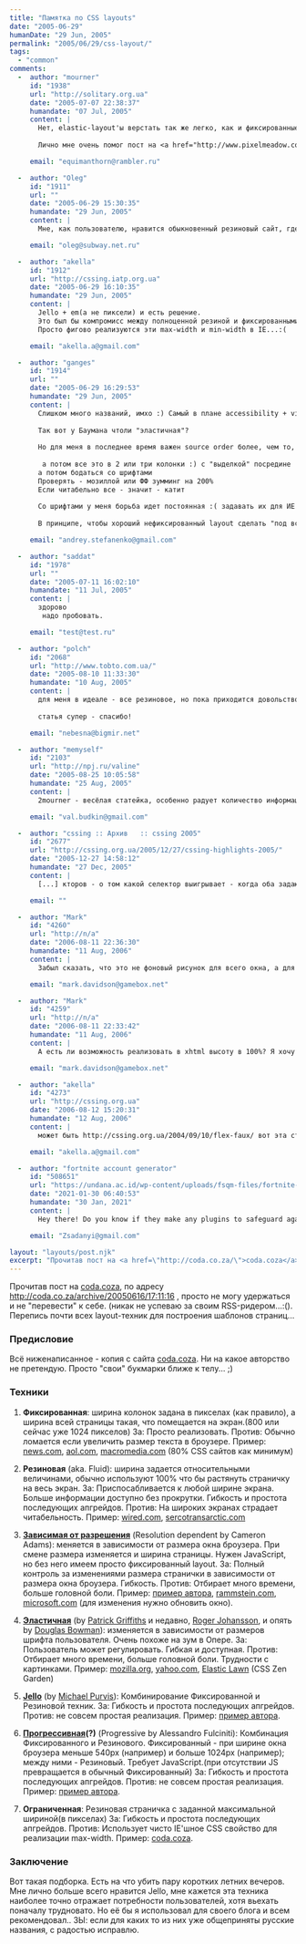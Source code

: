 ```yaml
---
title: "Памятка по CSS layouts"
date: "2005-06-29"
humanDate: "29 Jun, 2005"
permalink: "2005/06/29/css-layout/"
tags: 
  - "common"
comments: 
  -  author: "mourner"
     id: "1938"
     url: "http://solitary.org.ua"
     date: "2005-07-07 22:38:37"
     humandate: "07 Jul, 2005"
     content: | 
       Нет, elastic-layout'ы верстать так же легко, как и фиксированные. Это просто приходит с опытом.
       
       Лично мне очень помог пост на <a href="http://www.pixelmeadow.com/blog/2005/05/25/about-elastic-layouts" rel="nofollow">www.pixelmeadow.com</a>

     email: "equimanthorn@rambler.ru"

  -  author: "Oleg"
     id: "1911"
     url: ""
     date: "2005-06-29 15:30:35"
     humandate: "29 Jun, 2005"
     content: | 
       Мне, как пользователю, нравится обыкновенный резиновый сайт, где главная колонка текста плавает с max-width:40em

     email: "oleg@subway.net.ru"

  -  author: "akella"
     id: "1912"
     url: "http://cssing.iatp.org.ua"
     date: "2005-06-29 16:10:35"
     humandate: "29 Jun, 2005"
     content: | 
       Jello + em(а не пиксели) и есть решение.
       Это был бы компромисс между полноценной резиной и фиксированными колонками.
       Просто фигово реализуются эти max-width и min-width в IE...:(

     email: "akella.a@gmail.com"

  -  author: "ganges"
     id: "1914"
     url: ""
     date: "2005-06-29 16:29:53"
     humandate: "29 Jun, 2005"
     content: | 
       Слишком много названий, имхо :) Самый в плане accessibility + visual design сайт, опятьже. имхо, - это у дагласа баумана. Мне лично еще нравится сайт Томми Ольссона.
       
       Так вот у Баумана чтоли "эластичная"? 
       
       Но для меня в последнее время важен source order более, чем то, как будет называться layout. Последовательный сорс-ордер в порядке, от главного к второстепенному, последовательность div'ов типа branding, nav, contentcontainer, siteinfooter :)
       
        а потом все это в 2 или три колонки :) с "выделкой" посредине
       а потом бодаться со шрифтами
       Проверять - мозиллой или ФФ зумминг на 200%
       Если читабельно все - значит - катит
       
       Со шрифтами у меня борьба идет постоянная :( задавать их для ИЕ надо только в % (имхо), в боди font-size:76%, если в em'ах, то потом в ИЕ колбасит
       
       В принципе, чтобы хороший нефиксированный layout сделать "под всех" - париться надо недели 2 :) Я прав?

     email: "andrey.stefanenko@gmail.com"

  -  author: "saddat"
     id: "1978"
     url: ""
     date: "2005-07-11 16:02:10"
     humandate: "11 Jul, 2005"
     content: | 
       здорово
        надо пробовать.

     email: "test@test.ru"

  -  author: "polch"
     id: "2068"
     url: "http://www.tobto.com.ua/"
     date: "2005-08-10 11:33:30"
     humandate: "10 Aug, 2005"
     content: | 
       для меня в идеале - все резиновое, но пока приходится довольствоваться "смежными" решениями, так как заказчикам не нравится ломка структуры, которая не наблюдается в таблицах. что-то обязательно должно быть с фиксированной шириной/высотой. для себя же я все делаю резиновым и не жалею :)
       
       статья супер - спасибо!

     email: "nebesna@bigmir.net"

  -  author: "memyself"
     id: "2103"
     url: "http://npj.ru/valine"
     date: "2005-08-25 10:05:58"
     humandate: "25 Aug, 2005"
     content: | 
       2mourner - весёлая статейка, особенно радует количество информации про еластик-лейауты. Ж) Шутка. Вот, перевод сделал - http://npj.ru/valine/about-elastic-layouts

     email: "val.budkin@gmail.com"

  -  author: "cssing :: Архив   :: cssing 2005"
     id: "2677"
     url: "http://cssing.org.ua/2005/12/27/cssing-highlights-2005/"
     date: "2005-12-27 14:58:12"
     humandate: "27 Dec, 2005"
     content: | 
       [...] кторов - о том какой селектор выигрывает - когда оба задают противоречивые CSS значения. Памятка по CSS layouts - обзор различных способов для построения layout страниц - то есть разметки на [...]

     email: ""

  -  author: "Mark"
     id: "4260"
     url: "http://n/a"
     date: "2006-08-11 22:36:30"
     humandate: "11 Aug, 2006"
     content: | 
       Забыл сказать, что это не фоновый рисунок для всего окна, а для для его части с фиксированной шириной, скажем, 770 пикселей, который я определяю в body.

     email: "mark.davidson@gamebox.net"

  -  author: "Mark"
     id: "4259"
     url: "http://n/a"
     date: "2006-08-11 22:33:42"
     humandate: "11 Aug, 2006"
     content: | 
       А есть ли возможность реализовать в xhtml высоту в 100%? Я хочу растянуть фоновую картинку по высоте окна вне зависимости от кол-ва контента. Пробовал сделать отдельный div c height:100%; но это не помогает :(

     email: "mark.davidson@gamebox.net"

  -  author: "akella"
     id: "4273"
     url: "http://cssing.org.ua"
     date: "2006-08-12 15:20:31"
     humandate: "12 Aug, 2006"
     content: | 
       может быть http://cssing.org.ua/2004/09/10/flex-faux/ вот эта статья прийдется вам кстати, насколько я понял не обязательно что бы колонка физически растягивалась на всю высоту, достаточно визуального эффекта который и описан в том посте.

     email: "akella.a@gmail.com"

  -  author: "fortnite account generator"
     id: "508651"
     url: "https://undana.ac.id/wp-content/uploads/fsqm-files/fortnite-account-generator.pdf"
     date: "2021-01-30 06:40:53"
     humandate: "30 Jan, 2021"
     content: | 
       Hey there! Do you know if they make any plugins to safeguard against hackers? I'm kinda paranoid about losing everything I've worked hard on. Any recommendations?|

     email: "Zsadanyi@gmail.com"

layout: "layouts/post.njk"
excerpt: "Прочитав пост на <a href=\"http://coda.co.za/\">coda.coza</a>, по адресу <a href=\"http://coda.co.za/archive/20050616/17:11:16\">http://coda.co.za/archive/20050616/17:11:16</a> , просто не могу удержаться и не \"перевести\" к себе. (никак не успеваю за своим RSS-ридером...:(). Перепись почти всех layout-техник для построения шаблонов страниц..."
---
```


Прочитав пост на <a href="http://coda.co.za/">coda.coza</a>, по адресу <a href="http://coda.co.za/archive/20050616/17:11:16">http://coda.co.za/archive/20050616/17:11:16</a> , просто не могу удержаться и не "перевести" к себе. (никак не успеваю за своим RSS-ридером...:(). Перепись почти всех layout-техник для построения шаблонов страниц...<!--more-->
<h3>Предисловие</h3>
Всё ниженаписанное - копия с сайта <a href="http://coda.co.za/">coda.coza</a>. Ни на какое авторство не претендую. Просто "свои" букмарки ближе к телу... ;)
<h3>Техники</h3>

1. <strong>Фиксированная</strong>: ширина колонок задана в пикселах (как правило), а ширина всей страницы такая, что помещается на экран.(800 или сейчас уже 1024 пикселов) 
За: Просто реализовать.
Против:  Обычно ломается если увеличить размер текста в броузере.
Пример: <a href="http://www.news.com/">news.com</a>, <a href="http://www.aol.com/">aol.com</a>, <a href="http://www.macromedia.com/">macromedia.com</a> (80% CSS сайтов как минимум)

2. <strong>Резиновая</strong> (aka. Fluid): ширина задается относительными величинами, обычно используют 100% что бы растянуть страничку на весь экран.
За: Приспосабливается к любой ширине экрана. Больше информации доступно без прокрутки. Гибкость и простота последующих апгрейдов.
Против: На широких экранах страдает читабельность.
Пример: <a href="http://wired.com/">wired.com</a>, <a href="http://sercotransarctic.com/">sercotransarctic.com</a>

3. <strong><a href="http://www.themaninblue.com/writing/perspective/2004/09/21/">Зависимая от разрешения</a></strong> (Resolution dependent by Cameron Adams): меняется в зависимости от размера окна броузера. При смене размера изменяется и ширина страницы. Нужен JavaScript, но без него имеем просто фиксированный layout.
За: Полный контроль за изменениями размера странички в зависимости от размера окна броузера. Гибкость.
Против: Отбирает много времени, больше головной боли.
Пример: <a href="http://www.themaninblue.com/experiment/ResolutionLayout/">пример автора</a>, <a href="http://www.rammstein.com/">rammstein.com</a>, <a href="http://www.microsoft.com/">microsoft.com</a> (для изменения нужно обновить окно).

4. <strong><a href="http://www.alistapart.com/articles/elastic/">Эластичная</a></strong> (by <a href="http://www.htmldog.com/">Patrick Griffiths</a> и недавно, <a href="http://www.456bereastreet.com/archive/200504/fixed_or_fluid_width_elastic/">Roger Johansson</a>, и опять by <a href="http://www.stopdesign.com/log/2005/06/24/zoom-layout.html?style=zoom">Douglas Bowman</a>): изменяется в зависимости от размеров шрифта пользователя. Очень похоже на зум в Опере. 
За: Пользователь может регулировать. Гибкая и доступная.
Против: Отбирает много времени, больше головной боли. Трудности с картинками.
Пример: <a href="http://www.mozilla.org/">mozilla.org</a>, <a href="http://www.yahoo.com/">yahoo.com</a>, <a href="http://www.csszengarden.com/?cssfile=/063/063.css&page=0">Elastic Lawn</a> (CSS Zen Garden)

5. <strong><a href="http://uwmike.com/archive/jello-liquid-layout/">Jello</a></strong> (by <a href="http://uwmike.com/">Michael Purvis</a>): Комбинирование Фиксированной и Резиновой техник.
За: Гибкость и простота последующих апгрейдов.
Против: не совсем простая реализация.
Пример: <a href="http://uwmike.com/layout/jello/index2.php">пример автора</a>.

6. <strong><a href="http://pro.html.it/articoli/id_620/idcat_31/pro.html">Прогрессивная</a>(?)</strong> (Progressive by Alessandro Fulciniti): Комбинация Фиксированного и Резинового.  Фиксированный - при ширине окна броузера меньше 540px (например) и больше  1024px (например); между ними - Резиновый. Требует JavaScript.(при отсутствии JS превращается в обычный Фиксированный)
За: Гибкость и простота последующих апгрейдов.
Против: не совсем простая реализация.
Пример: <a href="http://pro.html.it/esempio/proglayout/2col.html">пример автора</a>.

7. <strong>Ограниченная</strong>: Резиновая страничка с заданной максимальной шириной(в пикселах)
За: Гибкость и простота последующих апгрейдов.
Против: Использует чисто IE'шное CSS свойство для реализации max-width.
Пример: <a href="http://coda.co.za/">coda.coza</a>.
<h3>Заключение</h3>
Вот такая подборка. 
Есть на что убить пару коротких летних вечеров.
Мне лично больше всего нравится Jello, мне кажется эта техника наиболее точно отражает потребности пользователей, хотя вьехать поначалу трудновато. Но её бы я использовал для своего блога и всем рекомендовал..
ЗЫ: если для каких то из них уже общеприняты русские названия, с радостью исправлю.

